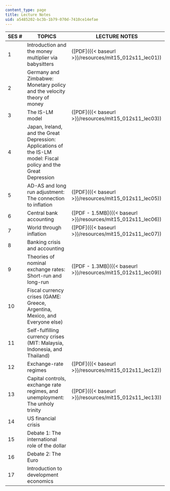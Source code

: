 ```yaml
---
content_type: page
title: Lecture Notes
uid: a5485202-bc3b-1b79-070d-7410ce14efae
---
```


| SES # | TOPICS | LECTURE NOTES |
| --- | --- | --- |
| 1 | Introduction and the money multiplier via babysitters | ([PDF]({{< baseurl >}}/resources/mit15_012s11_lec01)) |
| 2 | Germany and Zimbabwe: Monetary policy and the velocity theory of money | &nbsp; |
| 3 | The IS-LM model | ([PDF]({{< baseurl >}}/resources/mit15_012s11_lec03)) |
| 4 | Japan, Ireland, and the Great Depression: Applications of the IS-LM model: Fiscal policy and the Great Depression | &nbsp; |
| 5 | AD-AS and long run adjustment: The connection to inflation | ([PDF]({{< baseurl >}}/resources/mit15_012s11_lec05)) |
| 6 | Central bank accounting | ([PDF - 1.5MB]({{< baseurl >}}/resources/mit15_012s11_lec06)) |
| 7 | World through inflation | ([PDF]({{< baseurl >}}/resources/mit15_012s11_lec07)) |
| 8 | Banking crisis and accounting | &nbsp; |
| 9 | Theories of nominal exchange rates: Short-run and long-run | ([PDF - 1.3MB]({{< baseurl >}}/resources/mit15_012s11_lec09)) |
| 10 | Fiscal currency crises (GAME: Greece, Argentina, Mexico, and Everyone else) | &nbsp; |
| 11 | Self-fulfilling currency crises (MIT: Malaysia, Indonesia, and Thailand) | &nbsp; |
| 12 | Exchange-rate regimes | ([PDF]({{< baseurl >}}/resources/mit15_012s11_lec12)) |
| 13 | Capital controls, exchange rate regimes, and unemployment: The unholy trinity | ([PDF]({{< baseurl >}}/resources/mit15_012s11_lec13)) |
| 14 | US financial crisis | &nbsp; |
| 15 | Debate 1: The international role of the dollar | &nbsp; |
| 16 | Debate 2: The Euro | &nbsp; |
| 17 | Introduction to development economics |